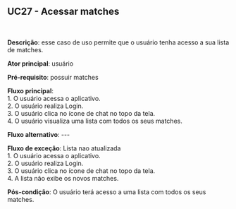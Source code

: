 ## UC27 - Acessar matches
<br />

**Descrição**: esse caso de uso permite que o usuário tenha acesso a sua lista de matches.
<br />

**Ator principal**: usuário
<br />

**Pré-requisito**: possuir matches
<br />

**Fluxo principal**:
<br /> 1. O usuário acessa o aplicativo.
<br /> 2. O usuário realiza Login.
<br /> 3. O usuário clica no ícone de chat no topo da tela.
<br /> 4. O usuário visualiza uma lista com todos os seus matches.
<br />

**Fluxo alternativo**: ---
<br />

**Fluxo de exceção**: Lista nao atualizada
<br /> 1. O usuário acessa o aplicativo.
<br /> 2. O usuário realiza Login.
<br /> 3. O usuário clica no ícone de chat no topo da tela.
<br /> 4. A lista não exibe os novos matches.
<br />

**Pós-condição**: O usuário terá acesso a uma lista com todos os seus matches.
